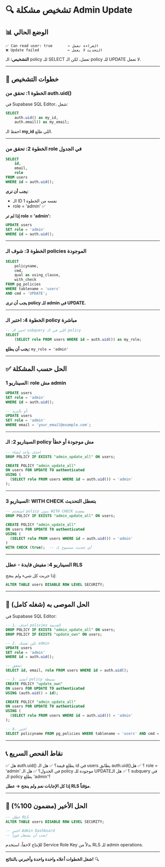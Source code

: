 # 🔍 تشخيص مشكلة Admin Update

## 📊 الوضع الحالي

```
✅ Can read user: true       ← القراءة تعمل
❌ Update failed             ← التحديث لا يعمل
```

**التشخيص:** الـ policy للـ SELECT تعمل، لكن الـ policy للـ UPDATE لا تعمل.

---

## 🔬 خطوات التشخيص

### **الخطوة 1: تحقق من auth.uid()**

في Supabase SQL Editor، شغل:

```sql
SELECT 
    auth.uid() as my_id,
    auth.email() as my_email;
```

احفظ الـ **my_id** اللي طلع.

---

### **الخطوة 2: تحقق من role في الجدول**

```sql
SELECT 
    id, 
    email, 
    role 
FROM users 
WHERE id = auth.uid();
```

**يجب أن ترى:**
- الـ ID نفسه من الخطوة 1
- role = 'admin' ✅

**إذا لم تر role = 'admin':**
```sql
UPDATE users 
SET role = 'admin' 
WHERE id = auth.uid();
```

---

### **الخطوة 3: شوف الـ policies الموجودة**

```sql
SELECT 
    policyname,
    cmd,
    qual as using_clause,
    with_check
FROM pg_policies
WHERE tablename = 'users' 
AND cmd = 'UPDATE';
```

**يجب أن ترى policy للـ admin في UPDATE.**

---

### **الخطوة 4: اختبر الـ policy مباشرة**

```sql
-- اختبر الـ subquery اللي في الـ policy
SELECT 
    (SELECT role FROM users WHERE id = auth.uid()) as my_role;
```

**يجب أن يطلع:** `my_role = 'admin'`

---

## ✅ الحل حسب المشكلة

### **السيناريو 1: role مش admin**

```sql
UPDATE users 
SET role = 'admin' 
WHERE id = auth.uid();

-- أو بالبريد:
UPDATE users 
SET role = 'admin' 
WHERE email = 'your_email@example.com';
```

---

### **السيناريو 2: الـ policy مش موجودة أو خطأ**

```sql
-- احذف وأعد إنشاء
DROP POLICY IF EXISTS "admin_update_all" ON users;

CREATE POLICY "admin_update_all"
ON users FOR UPDATE TO authenticated
USING (
  (SELECT role FROM users WHERE id = auth.uid()) = 'admin'
);
```

---

### **السيناريو 3: WITH CHECK بتعطل التحديث**

```sql
-- استخدم policy بدون WITH CHECK معقدة
DROP POLICY IF EXISTS "admin_update_all" ON users;

CREATE POLICY "admin_update_all"
ON users FOR UPDATE TO authenticated
USING (
  (SELECT role FROM users WHERE id = auth.uid()) = 'admin'
)
WITH CHECK (true);  -- ⚠️ أي تحديث مسموح
```

---

### **السيناريو 4: مفيش فايدة - عطل RLS**

إذا جربت كل شيء ولم ينجح:

```sql
ALTER TABLE users DISABLE ROW LEVEL SECURITY;
```

---

## 🎯 الحل الموصى به (شغله كامل)

في Supabase SQL Editor:

```sql
-- 1. احذف policies القديمة
DROP POLICY IF EXISTS "admin_update_all" ON users;
DROP POLICY IF EXISTS "update_own" ON users;

-- 2. عيّن نفسك admin
UPDATE users 
SET role = 'admin' 
WHERE id = auth.uid();

-- تحقق:
SELECT id, email, role FROM users WHERE id = auth.uid();

-- 3. أنشئ policy بسيطة
CREATE POLICY "update_own"
ON users FOR UPDATE TO authenticated
USING (auth.uid() = id);

CREATE POLICY "admin_update_all"
ON users FOR UPDATE TO authenticated
USING (
  (SELECT role FROM users WHERE id = auth.uid()) = 'admin'
);

-- 4. اختبر
SELECT policyname FROM pg_policies WHERE tablename = 'users' AND cmd = 'UPDATE';
```

---

## 📞 نقاط الفحص السريع

✅ هل auth.uid() يطلع قيمة؟
✅ هل الـ id في users يطابق auth.uid()؟
✅ هل role = 'admin' في الجدول؟
✅ هل الـ policy موجودة للـ UPDATE؟
✅ هل الـ subquery في الـ policy يطلع 'admin'؟

**إذا كل الإجابات نعم ولم ينجح → عطل RLS مؤقتاً.**

---

## 🚨 الحل الأخير (مضمون 100%)

```sql
-- عطل RLS
ALTER TABLE users DISABLE ROW LEVEL SECURITY;

-- اختبر Admin Dashboard
-- يجب أن يشتغل فوراً!
```

للإنتاج لاحقاً، استخدم Service Role Key بدلاً من RLS للـ admin operations.

---

**شغل الخطوات أعلاه واحدة واحدة وأخبرني بالنتائج!** 🔍
